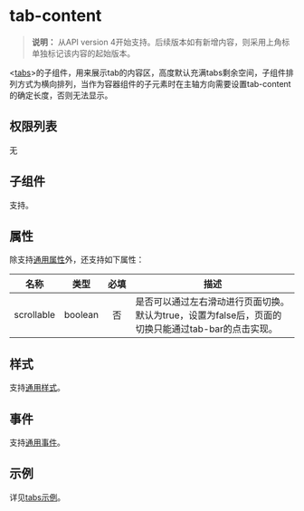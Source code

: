 # tab-content

>  **说明：**
> 从API version 4开始支持。后续版本如有新增内容，则采用上角标单独标记该内容的起始版本。

&lt;[tabs](../arkui-js/js-components-container-tabs.md)&gt;的子组件，用来展示tab的内容区，高度默认充满tabs剩余空间，子组件排列方式为横向排列，当作为容器组件的子元素时在主轴方向需要设置tab-content的确定长度，否则无法显示。

## 权限列表

无


## 子组件

支持。


## 属性

除支持[通用属性](../arkui-js/js-components-common-attributes.md)外，还支持如下属性：

| 名称 | 类型 | 必填 | 描述 |
| -------- | -------- | -------- | -------- |
| scrollable | boolean | &nbsp;&nbsp;否&nbsp;&nbsp; | 是否可以通过左右滑动进行页面切换。默认为true，设置为false后，页面的切换只能通过tab-bar的点击实现。 |


## 样式

支持[通用样式](../arkui-js/js-components-common-styles.md)。


## 事件

支持[通用事件](../arkui-js/js-components-common-events.md)。


## 示例

详见[tabs示例](../arkui-js/js-components-container-tabs.md#示例)。

